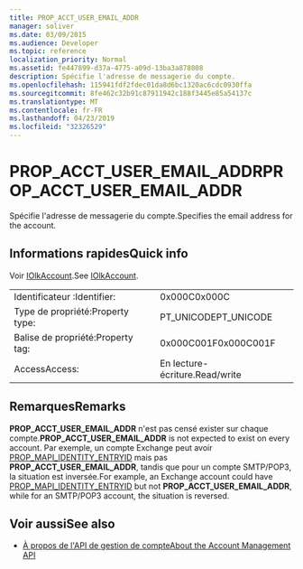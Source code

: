 ```yaml
---
title: PROP_ACCT_USER_EMAIL_ADDR
manager: soliver
ms.date: 03/09/2015
ms.audience: Developer
ms.topic: reference
localization_priority: Normal
ms.assetid: fe447899-d37a-4775-a09d-13ba3a878008
description: Spécifie l'adresse de messagerie du compte.
ms.openlocfilehash: 115941fdf2fdec01da8d6bc1320ac6cdc0930ffa
ms.sourcegitcommit: 8fe462c32b91c87911942c188f3445e85a54137c
ms.translationtype: MT
ms.contentlocale: fr-FR
ms.lasthandoff: 04/23/2019
ms.locfileid: "32326529"
---
```

# <a name="propacctuseremailaddr"></a><span data-ttu-id="f0c51-103">PROP_ACCT_USER_EMAIL_ADDR</span><span class="sxs-lookup"><span data-stu-id="f0c51-103">PROP_ACCT_USER_EMAIL_ADDR</span></span>

<span data-ttu-id="f0c51-104">Spécifie l'adresse de messagerie du compte.</span><span class="sxs-lookup"><span data-stu-id="f0c51-104">Specifies the email address for the account.</span></span>
  
## <a name="quick-info"></a><span data-ttu-id="f0c51-105">Informations rapides</span><span class="sxs-lookup"><span data-stu-id="f0c51-105">Quick info</span></span>

<span data-ttu-id="f0c51-106">Voir [IOlkAccount](iolkaccount.md).</span><span class="sxs-lookup"><span data-stu-id="f0c51-106">See [IOlkAccount](iolkaccount.md).</span></span>
  
|||
|:-----|:-----|
|<span data-ttu-id="f0c51-107">Identificateur :</span><span class="sxs-lookup"><span data-stu-id="f0c51-107">Identifier:</span></span>  <br/> |<span data-ttu-id="f0c51-108">0x000C</span><span class="sxs-lookup"><span data-stu-id="f0c51-108">0x000C</span></span>  <br/> |
|<span data-ttu-id="f0c51-109">Type de propriété:</span><span class="sxs-lookup"><span data-stu-id="f0c51-109">Property type:</span></span>  <br/> |<span data-ttu-id="f0c51-110">PT_UNICODE</span><span class="sxs-lookup"><span data-stu-id="f0c51-110">PT_UNICODE</span></span>  <br/> |
|<span data-ttu-id="f0c51-111">Balise de propriété:</span><span class="sxs-lookup"><span data-stu-id="f0c51-111">Property tag:</span></span>  <br/> |<span data-ttu-id="f0c51-112">0x000C001F</span><span class="sxs-lookup"><span data-stu-id="f0c51-112">0x000C001F</span></span>  <br/> |
|<span data-ttu-id="f0c51-113">Access</span><span class="sxs-lookup"><span data-stu-id="f0c51-113">Access:</span></span>  <br/> |<span data-ttu-id="f0c51-114">En lecture-écriture.</span><span class="sxs-lookup"><span data-stu-id="f0c51-114">Read/write</span></span>  <br/> |
   
## <a name="remarks"></a><span data-ttu-id="f0c51-115">Remarques</span><span class="sxs-lookup"><span data-stu-id="f0c51-115">Remarks</span></span>

 <span data-ttu-id="f0c51-116">**PROP_ACCT_USER_EMAIL_ADDR** n'est pas censé exister sur chaque compte.</span><span class="sxs-lookup"><span data-stu-id="f0c51-116">**PROP_ACCT_USER_EMAIL_ADDR** is not expected to exist on every account.</span></span> <span data-ttu-id="f0c51-117">Par exemple, un compte Exchange peut avoir [PROP_MAPI_IDENTITY_ENTRYID](prop_mapi_identity_entryid.md) mais pas **PROP_ACCT_USER_EMAIL_ADDR**, tandis que pour un compte SMTP/POP3, la situation est inversée.</span><span class="sxs-lookup"><span data-stu-id="f0c51-117">For example, an Exchange account could have [PROP_MAPI_IDENTITY_ENTRYID](prop_mapi_identity_entryid.md) but not **PROP_ACCT_USER_EMAIL_ADDR**, while for an SMTP/POP3 account, the situation is reversed.</span></span>
  
## <a name="see-also"></a><span data-ttu-id="f0c51-118">Voir aussi</span><span class="sxs-lookup"><span data-stu-id="f0c51-118">See also</span></span>

- [<span data-ttu-id="f0c51-119">À propos de l'API de gestion de compte</span><span class="sxs-lookup"><span data-stu-id="f0c51-119">About the Account Management API</span></span>](about-the-account-management-api.md)

